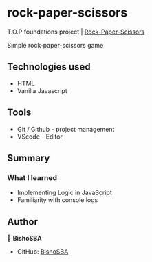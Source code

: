 # rock-paper-scissors
T.O.P foundations project | [Rock-Paper-Scissors](https://bishosba.github.io/rock-paper-scissors/)


Simple rock-paper-scissors game

## Technologies used
* HTML
* Vanilla Javascript

## Tools
* Git / Github - project management
* VScode - Editor

## Summary

### What I learned

* Implementing Logic in JavaScript
* Familiarity with console logs

## Author

👤 **BishoSBA**
* GitHub: [BishoSBA](https://github.com/BishoSBA)
